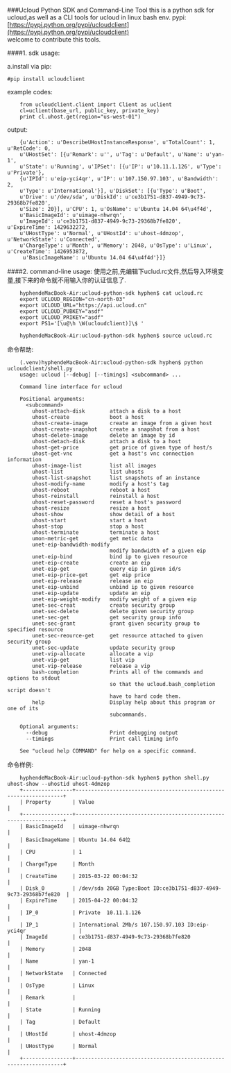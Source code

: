 ###Ucloud Python SDK and Command-Line Tool
this is a python sdk for ucloud,as well as a CLI tools for ucloud in linux bash env.
pypi: [https://pypi.python.org/pypi/ucloudclient](https://pypi.python.org/pypi/ucloudclient)    
welcome to contribute this tools.


####1. sdk usage:

a.install via pip:
	
	#pip install ucloudclient

example codes:

        from ucloudclient.client import Client as uclient
        cl=uclient(base_url, public_key, private_key)
        print cl.uhost.get(region="us-west-01")

output:

        {u'Action': u'DescribeUHostInstanceResponse', u'TotalCount': 1, u'RetCode': 0,
        u'UHostSet': [{u'Remark': u'', u'Tag': u'Default', u'Name': u'yan-1',
        u'State': u'Running', u'IPSet': [{u'IP': u'10.11.1.126', u'Type': u'Private'},
        {u'IPId': u'eip-yci4qr', u'IP': u'107.150.97.103', u'Bandwidth': 2,
        u'Type': u'International'}], u'DiskSet': [{u'Type': u'Boot',
        u'Drive': u'/dev/sda', u'DiskId': u'ce3b1751-d837-4949-9c73-29368b7fe820',
        u'Size': 20}], u'CPU': 1, u'OsName': u'Ubuntu 14.04 64\u4f4d',
        u'BasicImageId': u'uimage-nhwrqn',
        u'ImageId': u'ce3b1751-d837-4949-9c73-29368b7fe820', u'ExpireTime': 1429632272,
        u'UHostType': u'Normal', u'UHostId': u'uhost-4dmzop', u'NetworkState': u'Connected',
        u'ChargeType': u'Month', u'Memory': 2048, u'OsType': u'Linux', u'CreateTime': 1426953872,
         u'BasicImageName': u'Ubuntu 14.04 64\u4f4d'}]}



####2. command-line usage:
使用之前,先编辑下uclud.rc文件,然后导入环境变量,接下来的命令就不用输入你的认证信息了.

		hyphendeMacBook-Air:ucloud-python-sdk hyphen$ cat ucloud.rc 
		export UCLOUD_REGION="cn-north-03"
		export UCLOUD_URL="https://api.ucloud.cn"
		export UCLOUD_PUBKEY="asdf"
		export UCLOUD_PRIKEY="asdf"
		export PS1='[\u@\h \W(ucloudclient)]\$ '

		hyphendeMacBook-Air:ucloud-python-sdk hyphen$ source ucloud.rc
命令帮助:

        (.venv)hyphendeMacBook-Air:ucloud-python-sdk hyphen$ python ucloudclient/shell.py 
        usage: ucloud [--debug] [--timings] <subcommand> ...

        Command line interface for ucloud

        Positional arguments:
          <subcommand>
            uhost-attach-disk        attach a disk to a host
            uhost-create             boot a host
            uhost-create-image       create an image from a given host
            uhost-create-snapshot    create a snapshot from a host
            uhost-delete-image       delete an image by id
            uhost-detach-disk        attach a disk to a host
            uhost-get-price          get price of given type of host/s
            uhost-get-vnc            get a host's vnc connection information
            uhost-image-list         list all images
            uhost-list               list uhosts
            uhost-list-snapshot      list snapshots of an instance
            uhost-modify-name        modify a host's tag
            uhost-reboot             reboot a host
            uhost-reinstall          reinstall a host
            uhost-reset-password     reset a host's password
            uhost-resize             resize a host
            uhost-show               show detail of a host
            uhost-start              start a host
            uhost-stop               stop a host
            uhost-terminate          terminate a host
            umon-metric-get          get metic data
            unet-eip-bandwidth-modify
                                     modify bandwidth of a given eip
            unet-eip-bind            bind ip to given resource
            unet-eip-create          create an eip
            unet-eip-get             query eip in given id/s
            unet-eip-price-get       get eip price
            unet-eip-release         release an eip
            unet-eip-unbind          unbind ip to given resource
            unet-eip-update          update an eip
            unet-eip-weight-modify   modify weight of a given eip
            unet-sec-creat           create security group
            unet-sec-delete          delete given security group
            unet-sec-get             get security group info
            unet-sec-grant           grant given security group to specified resource
            unet-sec-reource-get     get resource attached to given security group
            unet-sec-update          update security group
            unet-vip-allocate        allocate a vip
            unet-vip-get             list vip
            unet-vip-release         release a vip
            bash-completion          Prints all of the commands and options to stdout
                                     so that the ucloud.bash_completion script doesn't
                                     have to hard code them.
            help                     Display help about this program or one of its
                                     subcommands.

        Optional arguments:
          --debug                    Print debugging output
          --timings                  Print call timing info

        See "ucloud help COMMAND" for help on a specific command.

命令样例:

        hyphendeMacBook-Air:ucloud-python-sdk hyphen$ python shell.py uhost-show --uhostid uhost-4dmzop
        +----------------+------------------------------------------------------------------+
        | Property       | Value                                                            |
        +----------------+------------------------------------------------------------------+
        | BasicImageId   | uimage-nhwrqn                                                    |
        | BasicImageName | Ubuntu 14.04 64位                                                |
        | CPU            | 1                                                                |
        | ChargeType     | Month                                                            |
        | CreateTime     | 2015-03-22 00:04:32                                              |
        | Disk_0         | /dev/sda 20GB Type:Boot ID:ce3b1751-d837-4949-9c73-29368b7fe820  |
        | ExpireTime     | 2015-04-22 00:04:32                                              |
        | IP_0           | Private  10.11.1.126                                             |
        | IP_1           | International 2Mb/s 107.150.97.103 ID:eip-yci4qr                 |
        | ImageId        | ce3b1751-d837-4949-9c73-29368b7fe820                             |
        | Memory         | 2048                                                             |
        | Name           | yan-1                                                            |
        | NetworkState   | Connected                                                        |
        | OsType         | Linux                                                            |
        | Remark         |                                                                  |
        | State          | Running                                                          |
        | Tag            | Default                                                          |
        | UHostId        | uhost-4dmzop                                                     |
        | UHostType      | Normal                                                           |
        +----------------+------------------------------------------------------------------+